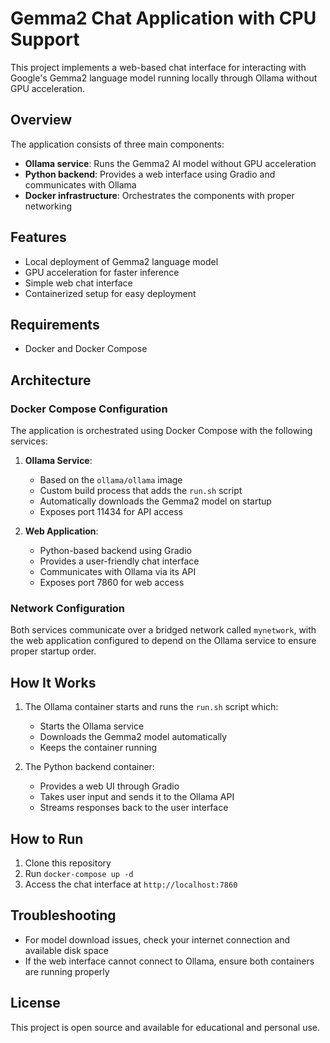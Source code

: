 # Gemma2 Chat Application with CPU Support

This project implements a web-based chat interface for interacting with Google's Gemma2 language model running locally through Ollama without GPU acceleration.

## Overview

The application consists of three main components:
- **Ollama service**: Runs the Gemma2 AI model without GPU acceleration
- **Python backend**: Provides a web interface using Gradio and communicates with Ollama
- **Docker infrastructure**: Orchestrates the components with proper networking
## Features

- Local deployment of Gemma2 language model
- GPU acceleration for faster inference
- Simple web chat interface
- Containerized setup for easy deployment

## Requirements

- Docker and Docker Compose


## Architecture

### Docker Compose Configuration

The application is orchestrated using Docker Compose with the following services:

1. **Ollama Service**:
   - Based on the `ollama/ollama` image
   - Custom build process that adds the `run.sh` script
   - Automatically downloads the Gemma2 model on startup
   - Exposes port 11434 for API access

2. **Web Application**:
   - Python-based backend using Gradio
   - Provides a user-friendly chat interface
   - Communicates with Ollama via its API
   - Exposes port 7860 for web access

### Network Configuration

Both services communicate over a bridged network called `mynetwork`, with the web application configured to depend on the Ollama service to ensure proper startup order.

## How It Works

1. The Ollama container starts and runs the `run.sh` script which:
   - Starts the Ollama service
   - Downloads the Gemma2 model automatically
   - Keeps the container running

2. The Python backend container:
   - Provides a web UI through Gradio
   - Takes user input and sends it to the Ollama API
   - Streams responses back to the user interface



## How to Run

1. Clone this repository
3. Run `docker-compose up -d`
4. Access the chat interface at `http://localhost:7860`

## Troubleshooting

- For model download issues, check your internet connection and available disk space
- If the web interface cannot connect to Ollama, ensure both containers are running properly

## License

This project is open source and available for educational and personal use.